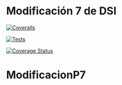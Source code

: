 # Modificación 7 de DSI

[![Coveralls](https://github.com/AKALugo/prueba/actions/workflows/coveralls.yml/badge.svg)](https://github.com/AKALugo/prueba/actions/workflows/coveralls.yml)

[![Tests](https://github.com/AKALugo/prueba/actions/workflows/node.js.yml/badge.svg)](https://github.com/AKALugo/prueba/actions/workflows/node.js.yml)

[![Coverage Status](https://coveralls.io/repos/github/alu0101329161/ModificacionP7/badge.svg?branch=codigo)](https://coveralls.io/github/alu0101329161/ModificacionP7?branch=codigo)
# ModificacionP7
